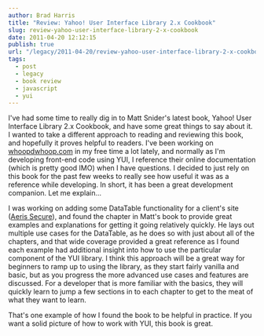 ```yaml
---
author: Brad Harris
title: "Review: Yahoo! User Interface Library 2.x Cookbook"
slug: review-yahoo-user-interface-library-2-x-cookbook
date: 2011-04-20 12:12:15
publish: true
url: "/legacy/2011-04-20/review-yahoo-user-interface-library-2-x-cookbook/"
tags:
  - post
  - legacy
  - book review
  - javascript
  - yui
---
```


I've had some time to really dig in to Matt Snider's latest book, Yahoo! User Interface Library 2.x Cookbook, and have some great things to say about it.  I wanted to take a different approach to reading and reviewing this book, and hopefully it proves helpful to readers.  I've been working on [whoopdwhoop.com][wdw] in my free time a lot lately, and normally as I'm developing front-end code using YUI, I reference their online documentation (which is pretty good IMO) when I have questions.  I decided to just rely on this book for the past few weeks to really see how useful it was as a reference while developing.  In short, it has been a great development companion.  Let me explain...

I was working on adding some DataTable functionality for a client's site ([Aeris Secure][aeris]), and found the chapter in Matt's book to provide great examples and explanations for getting it going relatively quickly.  He lays out multiple use cases for the DataTable, as he does so with just about all of the chapters, and that wide coverage provided a great reference as I found each example had additional insight into how to use the particular component of the YUI library.  I think this approach will be a great way for beginners to ramp up to using the library, as they start fairly vanilla and basic, but as you progress the more advanced use cases and features are discussed.  For a developer that is more familiar with the basics, they will quickly learn to jump a few sections in to each chapter to get to the meat of what they want to learn.

That's one example of how I found the book to be helpful in practice.  If you want a solid picture of how to work with YUI, this book is great.

[wdw]: whoopdwhoop.com
[aeris]: https://aerissecure.com/

